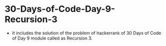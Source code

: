 # 30-Days-of-Code-Day-9-Recursion-3
- It includes the solution of the problem of hackerrank of 30 Days of Code of Day 9 module called as Recursion 3.
